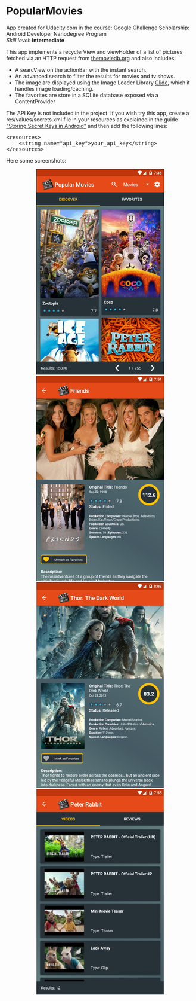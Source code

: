 # PopularMovies

<p>App created for Udacity.com in the course: Google Challenge Scholarship: Android Developer Nanodegree Program
<br>
<i>Skill level</i>: <b>intermediate</b></p>
<p>This app implements a recyclerView and viewHolder of a list of pictures fetched via an HTTP request from <a href="https://www.themoviedb.org/" rel="nofollow">themoviedb.org</a> 
and also includes: </p>
<ul>
<li>A searcView on the actionBar with the instant search.</li>
<li>An advanced search to filter the results for movies and tv shows.</li>
<li>The image are displayed using the Image Loader Library <a href="https://github.com/bumptech/glide">Glide</a>, which it handles image loading/caching.</li>
<li>The favorites are store in a SQLite database exposed via a ContentProvider</li>
</ul>
<p>The API Key is not included in the project. If you wish try this app, create a res/values/secrets.xml file in your resources as explained in the guide <a href="https://github.com/codepath/android_guides/wiki/Storing-Secret-Keys-in-Android">"Storing Secret Keys in Android"</a> and then add the following lines:</p>
<pre>
&lt;resources&gt;
    &lt;string name="api_key"&gt;your_api_key&lt;/string&gt;
&lt;/resources&gt;
</pre>

<p>Here some screenshots:</p>
<p align="center">
  <img src="2018-04-27_203734.jpg" height="550" style="max-width:100%;">
  <img src="2018-04-27_205146.jpg" height="550" style="max-width:100%;">
  <img src="2018-04-27_205459.jpg" height="550" style="max-width:100%;">
  <img src="2018-04-27_205611.jpg" height="550" style="max-width:100%;">
</p>

